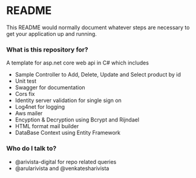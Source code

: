 # README #

This README would normally document whatever steps are necessary to get your application up and running.

### What is this repository for? ###

A template for asp.net core web api in C# which includes 
* Sample Controller to Add, Delete, Update and Select product by id
* Unit test
* Swagger for documentation
* Cors fix
* Identity server validation for single sign on
* Log4net for logging
* Aws mailer
* Encyption & Decryption using Bcrypt and Rijndael
* HTML format mail builder
* DataBase Context using Entity Framework

### Who do I talk to? ###

* @arivista-digital for repo related queries
* @arularivista and @venkatesharivista
